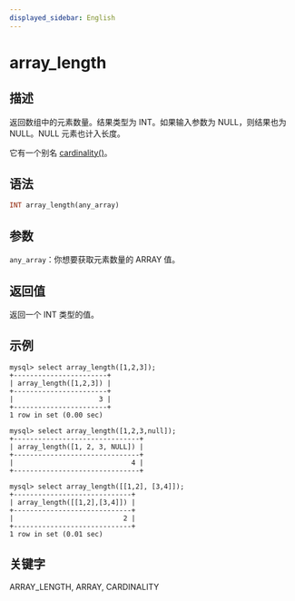 ```yaml
---
displayed_sidebar: English
---
```


# array_length

## 描述

返回数组中的元素数量。结果类型为 INT。如果输入参数为 NULL，则结果也为 NULL。NULL 元素也计入长度。

它有一个别名 [cardinality()](cardinality.md)。

## 语法

```Haskell
INT array_length(any_array)
```

## 参数

`any_array`：你想要获取元素数量的 ARRAY 值。

## 返回值

返回一个 INT 类型的值。

## 示例

```plain
mysql> select array_length([1,2,3]);
+-----------------------+
| array_length([1,2,3]) |
+-----------------------+
|                     3 |
+-----------------------+
1 row in set (0.00 sec)

mysql> select array_length([1,2,3,null]);
+-------------------------------+
| array_length([1, 2, 3, NULL]) |
+-------------------------------+
|                             4 |
+-------------------------------+

mysql> select array_length([[1,2], [3,4]]);
+-----------------------------+
| array_length([[1,2],[3,4]]) |
+-----------------------------+
|                           2 |
+-----------------------------+
1 row in set (0.01 sec)
```

## 关键字

ARRAY_LENGTH, ARRAY, CARDINALITY
